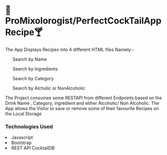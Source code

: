 # :tropical_drink:ProMixolorogist/PerfectCockTailApp Recipe:cocktail:
The App Displays Recipes into 4 different HTML files Namely:-
<ul> Search by Name</ul>
<ul> Search by Ingredients</ul>
<ul>Search by Category</ul>
<ul>Search by Alcholic or NonAlcoholic</ul>
The Project consumes some RESTAPI from different Endpoints based on the Drink
Name , Category, ingredient and either Alcoholic/ Non Alcoholic. 
The App allows the Vistor to save or remove some of their favourite Recipes on the Local Storage

<h3>Technologies Used</h3>
<li>Javascript</li>
<li>Bootstrap</li>
<li>REST API CocktailDB</li>

